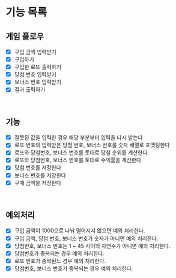 # 기능 목록

## 게임 플로우

- [x] 구입 금액 입력받기
- [x] 구입하기
- [x] 구입한 로또 출력하기
- [x] 당첨 번호 입력받기
- [x] 보너스 번호 입력받기
- [x] 결과 출력하기

<br/>

## 기능

- [x] 잘못된 값을 입력한 경우 해당 부분부터 입력을 다시 받는다
- [x] 로또 번호와 입력받은 당첨 번호, 보너스 번호를 숫자 배열로 포맷팅한다
- [x] 로또와 당첨번호, 보너스 번호를 토대로 당첨 순위를 계산한다
- [x] 로또와 당첨번호, 보너스 번호를 토대로 수익률을 계산한다
- [x] 당첨 번호를 저장한다
- [x] 보너스 번호를 저장한다
- [x] 구매 금액을 저장한다

<br/>

## 예외처리

- [x] 구입 금액이 1000으로 나눠 떨어지지 않으면 예외 처리한다.
- [x] 구입 금액, 당첨 번호, 보너스 번호가 숫자가 아니면 예외 처리한다.
- [x] 당첨번호, 보너스 번호는 1 ~ 45 사이의 자연수가 아니면 예외 처리한다.
- [x] 당첨번호가 중복되는 경우 예외 처리한다.
- [x] 로또 번호가 중복된느 경우 예외 처리한다.
- [x] 당첨번호, 보너스 번호가 중복되는 경우 예외 처리한다.

<br/>
